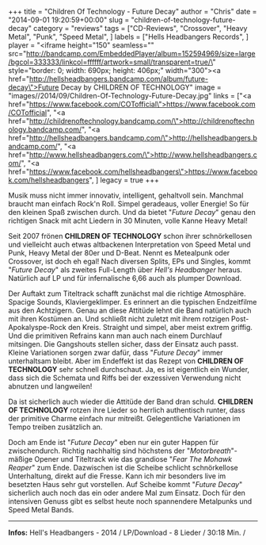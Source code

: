 +++
title = "Children Of Technology - Future Decay"
author = "Chris"
date = "2014-09-01 19:20:59+00:00"
slug = "children-of-technology-future-decay"
category = "reviews"
tags = ["CD-Reviews", "Crossover", "Heavy Metal", "Punk", "Speed Metal", ]
labels = ["Hells Headbangers Records", ]
player = "<iframe height=\"150\" seamless=\"\" src=\"http://bandcamp.com/EmbeddedPlayer/album=152594969/size=large/bgcol=333333/linkcol=ffffff/artwork=small/transparent=true/\" style=\"border: 0; width: 690px; height: 406px;\" width=\"300\"><a href=\"http://hellsheadbangers.bandcamp.com/album/future-decay\">Future Decay by CHILDREN OF TECHNOLOGY</a></iframe>"
image = "images//2014/09/Children-Of-Technology-Future-Decay.jpg"
links = ["<a href=\"https://www.facebook.com/COTofficial\">https://www.facebook.com/COTofficial</a>", "<a href=\"http://childrenoftechnology.bandcamp.com/\">http://childrenoftechnology.bandcamp.com/</a>", "<a href=\"http://hellsheadbangers.bandcamp.com/\">http://hellsheadbangers.bandcamp.com/</a>", "<a href=\"http://www.hellsheadbangers.com/\">http://www.hellsheadbangers.com/</a>", "<a href=\"https://www.facebook.com/hellsheadbangers\">https://www.facebook.com/hellsheadbangers</a>", ]
legacy = true
+++

Musik muss nicht immer innovativ, intelligent, gehaltvoll sein. Manchmal braucht man einfach Rock'n Roll. Simpel geradeaus, voller Energie! So für den kleinen Spaß zwischen durch. Und da bietet "_Future Decay_" genau den richtigen Snack mit acht Liedern in 30 Minuten, volle Kanne Heavy Metal!

Seit 2007 frönen **CHILDREN OF TECHNOLOGY** schon ihrer schnörkellosen und vielleicht auch etwas altbackenen Interpretation von Speed Metal und Punk, Heavy Metal der 80er und D-Beat. Nennt es Metealpunk oder Crossover, ist doch eh egal! Nach diversen Splits, EPs und Singles, kommt "_Future Decay_" als zweites Full-Length über _Hell's Headbanger_ heraus. Natürlich auf LP und für infernalische 6,66 auch als plumper Download.

Der Auftakt zum Titeltrack schafft zunächst mal die richtige Atmosphäre. Spacige Sounds, Klaviergeklimper. Es erinnert an die typischen Endzeitfilme aus den Achtzigern. Genau an diese Attitüde lehnt die Band natürlich auch mit ihren Kostümen an. Und schließt nicht zuletzt mit ihrem rotzigen Post-Apokalyspe-Rock den Kreis. Straight und simpel, aber meist extrem griffig. Und die primitiven Refrains kann man auch nach einem Durchlauf mitsingen. Die Gangshouts stellen sicher, dass der Einsatz auch passt. Kleine Variationen sorgen zwar dafür, dass "_Future Decay_" immer unterhaltsam bleibt. Aber im Endeffekt ist das Rezept von **CHILDREN OF TECHNOLOGY** sehr schnell durchschaut. Ja, es ist eigentlich ein Wunder, dass sich die Schemata und Riffs bei der exzessiven Verwendung nicht abnutzen und langweilen!

Da ist sicherlich auch wieder die Attitüde der Band dran schuld. **CHILDREN OF TECHNOLOGY** rotzen ihre Lieder so herrlich authentisch runter, dass der primitive Charme einfach nur mitreißt. Gelegentliche Variationen im Tempo treiben zusätzlich an.

Doch am Ende ist "_Future Decay_" eben nur ein guter Happen für zwischendurch. Richtig nachhaltig sind höchstens der "_Motorbreath_"-mäßige Opener und Titeltrack wie das grandiose "_Fear The Mohawk Reaper_" zum Ende. Dazwischen ist die Scheibe schlicht schnörkellose Unterhaltung, direkt auf die Fresse. Kann ich mir besonders live im besetzten Haus sehr gut vorstellen. Auf Scheibe kommt "_Future Decay_" sicherlich auch noch das ein oder andere Mal zum Einsatz. Doch für den intensiven Genuss gibt es selbst heute noch spannendere Metalpunks und Speed Metal Bands.





---
**Infos:**
Hell's Headbangers - 2014 / 
LP/Download - 8 Lieder / 30:18 Min. / 
